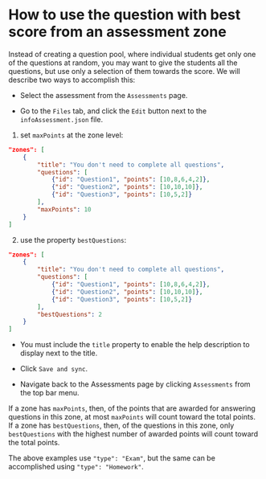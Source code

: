 # How to use the question with best score from an assessment zone

Instead of creating a question pool, where individual students get only one of the questions at random, you may want to give the students all the questions, but use only a selection of them towards the score. We will describe two ways to accomplish this:


* Select the assessment from the `Assessments` page.

* Go to the `Files` tab, and click the `Edit` button next to the `infoAssessment.json` file.

1) set `maxPoints` at the zone level:

```json
"zones": [
    {
        "title": "You don't need to complete all questions",
        "questions": [
            {"id": "Question1", "points": [10,8,6,4,2]},
            {"id": "Question2", "points": [10,10,10]},
            {"id": "Question3", "points": [10,5,2]}
        ],
        "maxPoints": 10
    }
]
```

2) use the property `bestQuestions`:

```json
"zones": [
    {
        "title": "You don't need to complete all questions",
        "questions": [
            {"id": "Question1", "points": [10,8,6,4,2]},
            {"id": "Question2", "points": [10,10,10]},
            {"id": "Question3", "points": [10,5,2]}
        ],
        "bestQuestions": 2
    }
]
```

* You must include the `title` property to enable the help description to display next to the title.

* Click `Save and sync`.

* Navigate back to the Assessments page by clicking `Assessments` from the top bar menu.

If a zone has `maxPoints`, then, of the points that are awarded for answering questions in this zone, at most `maxPoints` will count toward the total points. If a zone has `bestQuestions`, then, of the questions in this zone, only `bestQuestions` with the highest number of awarded points will count toward the total points.

The above examples use `"type": "Exam"`, but the same can be accomplished using `"type": "Homework"`.
